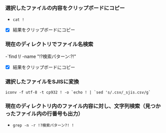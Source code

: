### 選択したファイルの内容をクリップボードにコピー
- `cat !`
- [x] 結果をクリップボードにコピー

### 現在のディレクトリでファイル名検索
-`find !/ -name "!?検索パターン:?!"
- [x] 結果をクリップボードにコピー

### 選択したファイルをSJISに変換

```
iconv -f utf-8 -t cp932 ! -o `echo ! | `sed 's/.csv/_sjis.csv/g`
```
### 現在のディレクトリ内のファイル内容に対し、文字列検索（見つかったファイル内の行番号も出力）
- `grep -n -r !?検索パターン?! !`
